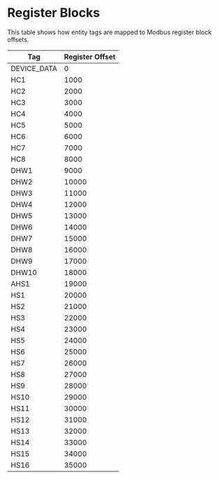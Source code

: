 # Register Blocks

This table shows how entity tags are mapped to Modbus register block offsets.

| Tag         | Register Offset |
|-------------|-----------------|
| DEVICE_DATA | 0               |
| HC1         | 1000            |
| HC2         | 2000            |
| HC3         | 3000            |
| HC4         | 4000            |
| HC5         | 5000            |
| HC6         | 6000            |
| HC7         | 7000            |
| HC8         | 8000            |
| DHW1        | 9000            |
| DHW2        | 10000           |
| DHW3        | 11000           |
| DHW4        | 12000           |
| DHW5        | 13000           |
| DHW6        | 14000           |
| DHW7        | 15000           |
| DHW8        | 16000           |
| DHW9        | 17000           |
| DHW10       | 18000           |
| AHS1        | 19000           |
| HS1         | 20000           |
| HS2         | 21000           |
| HS3         | 22000           |
| HS4         | 23000           |
| HS5         | 24000           |
| HS6         | 25000           |
| HS7         | 26000           |
| HS8         | 27000           |
| HS9         | 28000           |
| HS10        | 29000           |
| HS11        | 30000           |
| HS12        | 31000           |
| HS13        | 32000           |
| HS14        | 33000           |
| HS15        | 34000           |
| HS16        | 35000           |
